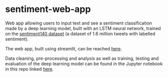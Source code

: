 # sentiment-web-app
Web app allowing users to input text and see a sentiment classification made by a deep learning model, built with an LSTM neural network, trained on the [sentiment140 dataset](https://www.kaggle.com/kazanova/sentiment140) (a dataset of 1.6 million tweets with labelled sentiment).

The web app, built using streamlit, can be reached [here](https://sentiment-web-app.herokuapp.com/).

Data cleaning, pre-processing and analysis as well as training, testing and evaluation of the deep learning model can be found in the Jupyter notebook in this repo linked [here](https://github.com/LowkeyBBQ/sentiment-web-app/blob/master/twitter_sentiment_analysis.ipynb).
